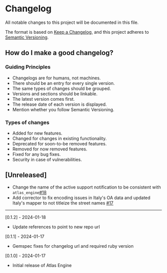 # Changelog

All notable changes to this project will be documented in this file.

The format is based on [Keep a Changelog](https://keepachangelog.com/en/1.0.0/), and this project adheres to [Semantic Versioning](https://semver.org/spec/v2.0.0.html).

## How do I make a good changelog?

### Guiding Principles

- Changelogs are for humans, not machines.
- There should be an entry for every single version.
- The same types of changes should be grouped.
- Versions and sections should be linkable.
- The latest version comes first.
- The release date of each version is displayed.
- Mention whether you follow Semantic Versioning.

### Types of changes

- Added for new features.
- Changed for changes in existing functionality.
- Deprecated for soon-to-be removed features.
- Removed for now removed features.
- Fixed for any bug fixes.
- Security in case of vulnerabilities.

## [Unreleased]

- Change the name of the active support notification to be consistent with `atlas_engine`[#18](https://github.com/Shopify/atlas_engine/pull/18)
- Add corrector to fix encoding issues in Italy's OA data and updated Italy's mapper to not titleize the street names [#17](https://github.com/Shopify/atlas_engine/pull/17)

---

[0.1.2] - 2024-01-18

- Update references to point to new repo url

[0.1.1] - 2024-01-17

- Gemspec fixes for changelog url and required ruby version

[0.1.0] - 2024-01-17

- Initial release of Atlas Engine
